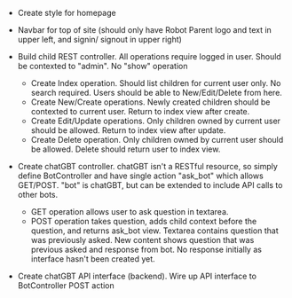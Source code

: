 - Create style for homepage

- Navbar for top of site (should only have Robot Parent logo and text in upper left, and signin/
signout in upper right)

- Build child REST controller.  All operations require logged in user.  Should be contexted to "admin".  No "show" operation
  - Create Index operation.  Should list children for current user only.  No search required.  Users should be able to New/Edit/Delete from here.
  - Create New/Create operations.  Newly created children should be contexted to current user.  Return to index view after create.
  - Create Edit/Update operations.  Only children owned by current user should be allowed.  Return to index view after update.
  - Create Delete operation.  Only children owned by current user should be allowed.  Delete should return user to index view.

- Create chatGBT controller.  chatGBT isn't a RESTful resource, so simply define BotController and  have single action "ask_bot" which allows GET/POST.  "bot" is chatGBT, but can be extended to include API calls to other bots.
  - GET operation allows user to ask question in textarea.
  - POST operation takes question, adds child context before the question, and returns ask_bot view.  Textarea contains question that was previously asked.  New content shows question that was previous asked and response from bot.  No response initially as interface hasn't been created yet.

- Create chatGBT API interface (backend).  Wire up API interface to BotController POST action

